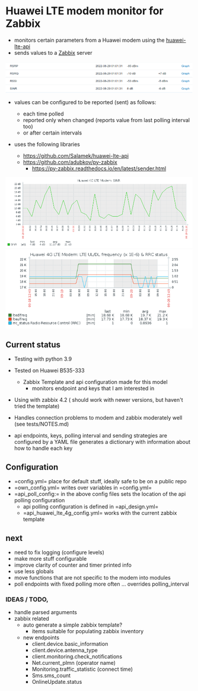 # Huawei LTE modem monitor for Zabbix

* monitors certain parameters from a Huawei modem using the [huawei-lte-api](https://github.com/Salamek/huawei-lte-api)
* sends values to a [Zabbix](https://www.zabbix.com/) server 

![Signal_Screenshot](images/Signal_Screenshot.png)

* values can be configured to be reported (sent) as follows:
    * each time polled
    * reported only when changed  (reports value from last polling interval too)
    * or after certain intervals

* uses the following libraries
    * https://github.com/Salamek/huawei-lte-api
	* https://github.com/adubkov/py-zabbix
        * https://py-zabbix.readthedocs.io/en/latest/sender.html

![SINR_Graph](images/SINR_Graph.png)
![UL/DL,RRC](images/ul_dl_rrc_Graph.png)

## Current status

* Testing with python 3.9
* Tested on Huawei B535-333
  * Zabbix Template and api configuration made for this model
    * monitors endpoint and keys that I am interested in
* Using with zabbix 4.2 ( should work with newer versions, but haven't tried the template)

* Handles connection problems to modem and zabbix moderately well
  (see tests/NOTES.md)
* api endpoints, keys, polling interval and sending strategies are configured by a YAML
  file generates a dictionary with information about how to handle each key

## Configuration

* =config.yml= place for default stuff, ideally safe to be on a public repo
* =own_config.yml= writes over variables in =config.yml=
* =api_poll_config:= in the above config files sets the location of the api polling configuration
  * api polling configuration is defined in =api_design.yml=
  * =api_huawei_lte_4g_config.yml= works with the current zabbix template

## next
* need to fix logging (configure levels)
* make more stuff configurable 
* improve clarity of counter and timer printed info
* use less globals 
* move functions that are not specific to the modem into modules
* poll endpoints with fixed polling more often ... overrides polling_interval

### IDEAS / TODO,
- handle parsed arguments
- zabbix related
  - auto generate a simple zabbix template?
    - items suitable for populating zabbix inventory
  - new endpoints
    - client.device.basic_information
    - client.device.antenna_type
    - client.monitoring.check_notifications
    - Net.current_plmn (operator name)
    - Monitoring.traffic_statistic (connect time)
    - Sms.sms_count
    - OnlineUpdate.status
